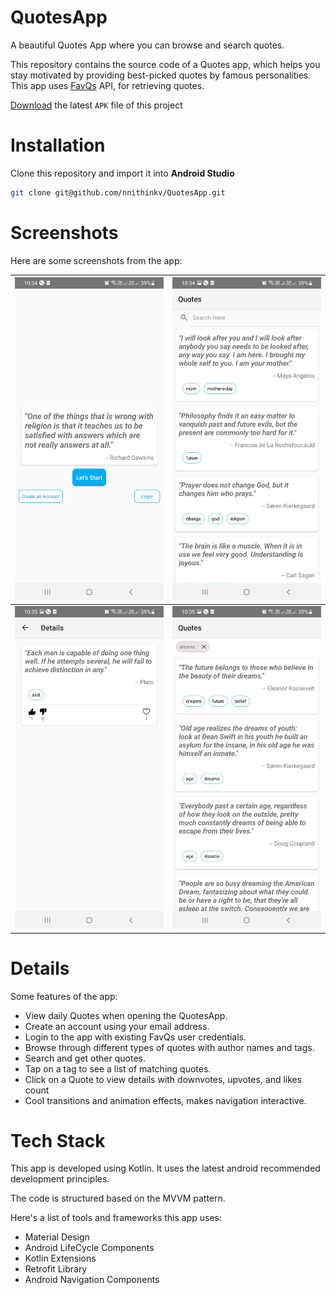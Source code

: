 # QuotesApp


A beautiful Quotes App where you can browse and search quotes.

This repository contains the source code of a Quotes app, which helps you stay motivated by providing best-picked quotes by famous personalities. This app uses [FavQs](https://favqs.com/) API, for retrieving quotes.

[Download](https://github.com/nnithinkv/QuotesApp/tree/master/release) the latest `APK` file of this project
# Installation
Clone this repository and import it into **Android Studio**
```bash
git clone git@github.com/nnithinkv/QuotesApp.git
```


# Screenshots
Here are some screenshots from the app:

| ![first](https://github.com/nnithinkv/QuotesApp/blob/master/images/Image1.jpg)   | ![second](https://github.com/nnithinkv/QuotesApp/blob/master/images/Image2.jpg)  |
|---------------------------------|---------------------------------|
| ![third](https://github.com/nnithinkv/QuotesApp/blob/master/images/Image3.jpg) | ![fourth](https://github.com/nnithinkv/QuotesApp/blob/master/images/Image4.jpg) |

# Details

Some features of the app:

- View daily Quotes when opening the  QuotesApp.
- Create an account using your email address.
- Login to the app with existing FavQs user credentials.
- Browse through different types of quotes with author names and tags.
- Search and get other quotes.
- Tap on a tag to see a list of matching quotes.
- Click on a Quote to view details with downvotes, upvotes, and likes count
- Cool transitions and animation effects, makes navigation interactive.


# Tech Stack
This app is developed using Kotlin. It uses the latest android recommended development principles.

The code is structured based on the MVVM pattern.

Here's a list of tools and frameworks this app uses:

- Material Design
- Android LifeCycle Components
- Kotlin Extensions
- Retrofit Library
- Android Navigation Components



